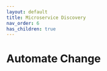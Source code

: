 ```yaml
---
layout: default
title: Microservice Discovery
nav_order: 6
has_children: true
---
```


# Automate Change